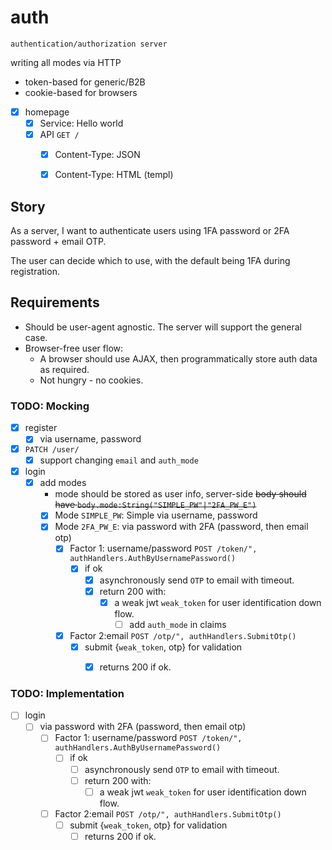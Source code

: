 # auth

`authentication/authorization server`

writing all modes via HTTP

- token-based for generic/B2B
- cookie-based for browsers




- [x] homepage
  - [x] Service: Hello world
  - [x] API `GET /`
    - [x] Content-Type: JSON
    - [x] Content-Type: HTML (templ)


## Story
As a server, I want to authenticate users using 1FA password or 2FA password + email OTP.

The user can decide which to use, with the default being 1FA during registration.

## Requirements
- Should be user-agent agnostic. The server will support the general case.
- Browser-free user flow: 
  - A browser should use AJAX, then programmatically store auth data as required.
  - Not hungry - no cookies.

### TODO: Mocking
- [x] register
  - [x] via username, password
- [x] `PATCH /user/`
  - [x] support changing `email` and `auth_mode`
- [x] login
  - [x] add modes
      - mode should be stored as user info, server-side
      ~~body should have `body.mode:String("SIMPLE_PW"|"2FA_PW_E")`~~
    - [x] Mode `SIMPLE_PW`: Simple via username, password 
    - [x] Mode `2FA_PW_E`: via password with 2FA (password, then email otp)
      - [x] Factor 1: username/password
        `POST /token/", authHandlers.AuthByUsernamePassword()`
        - [x] if ok
          - [x] asynchronously send `OTP` to email with timeout.
          - [x] return 200 with: 
            - [x] a weak jwt `weak_token` for user identification down flow.
              - [ ] add `auth_mode` in claims
      - [x] Factor 2:email
        `POST /otp/", authHandlers.SubmitOtp()`
        - [x] submit {`weak_token`, otp} for validation
          - [x] returns 200 if ok.


### TODO: Implementation
- [ ] login
  - [ ] via password with 2FA (password, then email otp)
    - [ ] Factor 1: username/password
      `POST /token/", authHandlers.AuthByUsernamePassword()`
      - [ ] if ok
        - [ ] asynchronously send `OTP` to email with timeout.
        - [ ] return 200 with:
          - [ ] a weak jwt `weak_token` for user identification down flow.
    - [ ] Factor 2:email
      `POST /otp/", authHandlers.SubmitOtp()`
      - [ ] submit {`weak_token`, otp} for validation
        - [ ] returns 200 if ok.
